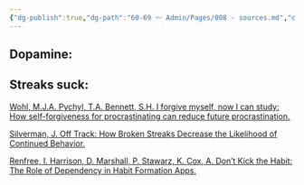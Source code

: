 ```yaml
---
{"dg-publish":true,"dg-path":"60-69 〰️ Admin/Pages/008 - sources.md","dg-permalink":"sources","permalink":"/sources/","title":"Sources","noteIcon":"","created":"20210928","updated":"2023-08-03T17:08:26.000-04:00"}
---
```



## Dopamine:

## Streaks suck:

[Wohl, M.J.A. Pychyl, T.A. Bennett, S.H. I forgive myself, now I can study: How self-forgiveness for procrastinating can reduce future procrastination.](https://www.sciencedirect.com/science/article/abs/pii/S0191886910000474)

[Silverman, J. Off Track: How Broken Streaks Decrease the Likelihood of Continued Behavior.](https://bakerretail.wharton.upenn.edu/phd-grants/jackie-silverman-2/)

[Renfree, I. Harrison, D. Marshall, P. Stawarz, K. Cox, A. Don’t Kick the Habit: The Role of Dependency in Habit Formation Apps.](https://discovery.ucl.ac.uk/id/eprint/1477627/1/Chi%202016%20LBW%202.1%20camera%20ready.pdf)

